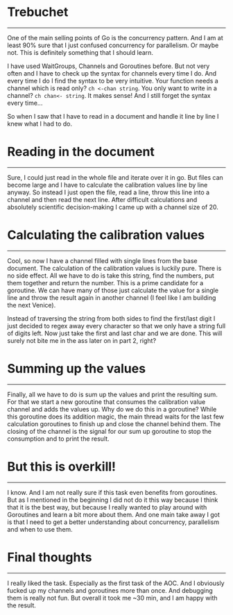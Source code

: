 # Trebuchet
___
One of the main selling points of Go is the concurrency pattern. And I am at least 90% sure that I just confused 
concurrency for parallelism. Or maybe not. This is definitely something that I should learn.

I have used WaitGroups, Channels and Goroutines before. But not very often and I have to check up the syntax for 
channels every time I do. And every time I do I find the syntax to be very intuitive. Your function needs a channel which
is read only? ```ch <-chan string```. You only want to write in a channel? ```ch chan<- string```. It makes sense! And I
still forget the syntax every time...

So when I saw that I have to read in a document and handle it line by line I knew what I had to do. 

# Reading in the document
___
Sure, I could just read in the whole file and iterate over it in go. But files can become large and I have to
calculate the calibration values line by line anyway. So instead I just open the file, read a line, throw this line into 
a channel and then read the next line. After difficult calculations and absolutely scientific decision-making I came up 
with a channel size of 20. 

# Calculating the calibration values
___
Cool, so now I have a channel filled with single lines from the base document. The calculation of the calibration
values is luckily pure. There is no side effect. All we have to do is take this string, find the numbers, put them 
together and return the number. This is a prime candidate for a goroutine. We can have many of those just calculate 
the value for a single line and throw the result again in another channel (I feel like I am building the next Venice).

Instead of traversing the string from both sides to find the first/last digit I just decided to regex away every character
so that we only have a string full of digits left. Now just take the first and last char and we are done.
This will surely not bite me in the ass later on in part 2, right?

# Summing up the values
___
Finally, all we have to do is sum up the values and print the resulting sum. For that we start a new goroutine that 
consumes the calibration value channel and adds the values up. Why do we do this in a goroutine? While this goroutine does
its addition magic, the main thread waits for the last few calculation goroutines to finish up and close the channel behind them.
The closing of the channel is the signal for our sum up goroutine to stop the consumption and to print the result.

# But this is overkill!
___
I know. And I am not really sure if this task even benefits from goroutines. 
But as I mentioned in the beginning I did not do it this way because I think that it is the best way,
but because I really wanted to play around with Goroutines and learn a bit more about them. And one main take away I got 
is that I need to get a better understanding about concurrency, parallelism and when to use them.

# Final thoughts
___ 
I really liked the task. Especially as the first task of the AOC. And I obviously fucked up my channels and goroutines more
than once. And debugging them is really not fun. But overall it took me ~30 min, and I am happy with the result. 